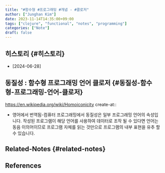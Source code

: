 ```yaml
---
title: "#함수형 #프로그래밍 #개념 - #클로저"
author: ["Junghan Kim"]
date: 2023-11-14T14:35:00+09:00
tags: ["clojure", "functional", "notes", "programming"]
categories: ["Note"]
draft: false
---
```


## 히스토리 {#히스토리}

-   [2024-06-28]


## 동질성 : 함수형 프로그래밍 언어 클로저 {#동질성-함수형-프로그래밍-언어-클로저}

<https://en.wikipedia.org/wiki/Homoiconicity> create-at::

-   영어에서 번역됨-컴퓨터 프로그래밍에서 동질성은 일부 프로그래밍 언어의 속성입니다. 작성된 프로그램이 해당 언어를 사용하여 데이터로 조작 될 수 있다면 언어는 동음 이의어이므로 프로그램 자체를 읽는 것만으로 프로그램의 내부 표현을 유추 할 수 있습니다.


## Related-Notes {#related-notes}

## References

<style>.csl-entry{text-indent: -1.5em; margin-left: 1.5em;}</style><div class="csl-bib-body">
</div>
